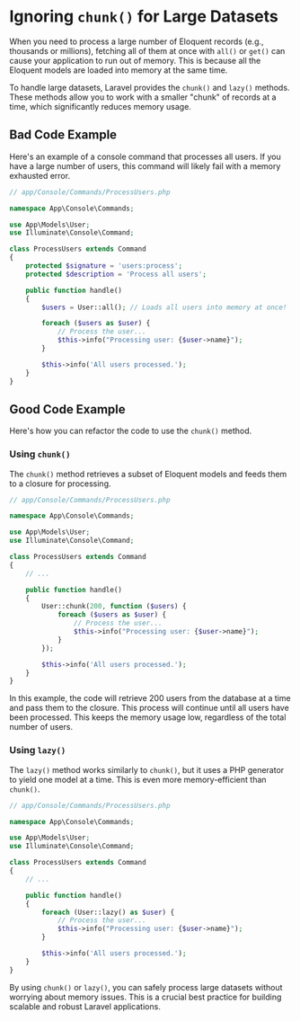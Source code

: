# Ignoring `chunk()` for Large Datasets

When you need to process a large number of Eloquent records (e.g., thousands or millions), fetching all of them at once with `all()` or `get()` can cause your application to run out of memory. This is because all the Eloquent models are loaded into memory at the same time.

To handle large datasets, Laravel provides the `chunk()` and `lazy()` methods. These methods allow you to work with a smaller "chunk" of records at a time, which significantly reduces memory usage.

## Bad Code Example

Here's an example of a console command that processes all users. If you have a large number of users, this command will likely fail with a memory exhausted error.

```php
// app/Console/Commands/ProcessUsers.php

namespace App\Console\Commands;

use App\Models\User;
use Illuminate\Console\Command;

class ProcessUsers extends Command
{
    protected $signature = 'users:process';
    protected $description = 'Process all users';

    public function handle()
    {
        $users = User::all(); // Loads all users into memory at once!

        foreach ($users as $user) {
            // Process the user...
            $this->info("Processing user: {$user->name}");
        }

        $this->info('All users processed.');
    }
}
```

## Good Code Example

Here's how you can refactor the code to use the `chunk()` method.

### Using `chunk()`

The `chunk()` method retrieves a subset of Eloquent models and feeds them to a closure for processing.

```php
// app/Console/Commands/ProcessUsers.php

namespace App\Console\Commands;

use App\Models\User;
use Illuminate\Console\Command;

class ProcessUsers extends Command
{
    // ...

    public function handle()
    {
        User::chunk(200, function ($users) {
            foreach ($users as $user) {
                // Process the user...
                $this->info("Processing user: {$user->name}");
            }
        });

        $this->info('All users processed.');
    }
}
```

In this example, the code will retrieve 200 users from the database at a time and pass them to the closure. This process will continue until all users have been processed. This keeps the memory usage low, regardless of the total number of users.

### Using `lazy()`

The `lazy()` method works similarly to `chunk()`, but it uses a PHP generator to yield one model at a time. This is even more memory-efficient than `chunk()`.

```php
// app/Console/Commands/ProcessUsers.php

namespace App\Console\Commands;

use App\Models\User;
use Illuminate\Console\Command;

class ProcessUsers extends Command
{
    // ...

    public function handle()
    {
        foreach (User::lazy() as $user) {
            // Process the user...
            $this->info("Processing user: {$user->name}");
        }

        $this->info('All users processed.');
    }
}
```

By using `chunk()` or `lazy()`, you can safely process large datasets without worrying about memory issues. This is a crucial best practice for building scalable and robust Laravel applications.
